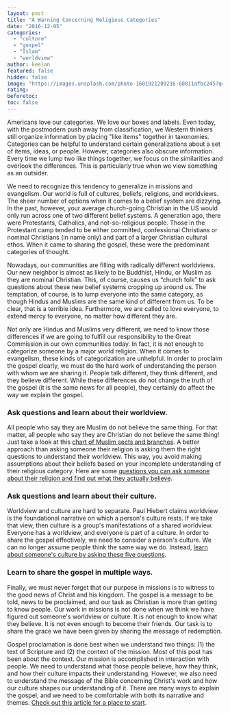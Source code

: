 ```yaml
---
layout: post
title: "A Warning Concerning Religious Categories"
date: "2016-12-05"
categories: 
  - "culture"
  - "gospel"
  - "Islam"
  - "worldview"
author: keelan
featured: false
hidden: false
image: "https://images.unsplash.com/photo-1601921209216-60811afbc245?q=80&w=2070&auto=format&fit=crop&ixlib=rb-4.0.3&ixid=M3wxMjA3fDB8MHxwaG90by1wYWdlfHx8fGVufDB8fHx8fA%3D%3D"
rating:
beforetoc:
toc: false
---
```


Americans love our categories. We love our boxes and labels. Even today, with the postmodern push away from classification, we Western thinkers still organize information by placing "like items" together in taxonomies. Categories can be helpful to understand certain generalizations about a set of items, ideas, or people. However, categories also obscure information. Every time we lump two like things together, we focus on the similarities and overlook the differences. This is particularly true when we view something as an outsider.

We need to recognize this tendency to generalize in missions and evangelism. Our world is full of cultures, beliefs, religions, and worldviews. The sheer number of options when it comes to a belief system are dizzying. In the past, however, your average church-going Christian in the US would only run across one of two different belief systems. A generation ago, there were Protestants, Catholics, and not-so-religious people. Those in the Protestant camp tended to be either committed, confessional Christians or nominal Christians (in name only) and part of a larger Christian cultural ethos. When it came to sharing the gospel, these were the predominant categories of thought.

Nowadays, our communities are filling with radically different worldviews. Our new neighbor is almost as likely to be Buddhist, Hindu, or Muslim as they are nominal Christian. This, of course, causes us “church folk” to ask questions about these new belief systems cropping up around us. The temptation, of course, is to lump everyone into the same category, as though Hindus and Muslims are the same kind of different from us. To be clear, that is a terrible idea. Furthermore, we are called to love everyone, to extend mercy to everyone, no matter how different they are.

Not only are Hindus and Muslims very different, we need to know those differences if we are going to fulfill our responsibility to the Great Commission in our own communities today. In fact, it is not enough to categorize someone by a major world religion. When it comes to evangelism, these kinds of categorization are unhelpful. In order to proclaim the gospel clearly, we must do the hard work of understanding the person with whom we are sharing it. People talk different, they think different, and they believe different. While these differences do not change the truth of the gospel (it is the same news for all people), they certainly do affect the way we explain the gospel.

### Ask questions and learn about their worldview.

All people who say they are Muslim do not believe the same thing. For that matter, all people who say they are Christian do not believe the same thing! Just take a look at this [chart of Muslim sects and branches](http://www.informationisbeautiful.net/visualizations/islamic-sects-schools-branches-movements). A better approach than asking someone their religion is asking them the right questions to understand their worldview. This way, you avoid making assumptions about their beliefs based on your incomplete understanding of their religious category. Here are some [questions you can ask someone about their religion and find out what they actually believe](http://keelancook.com/2016/04/22/how-to-ask-someone-about-their-religion-and-actually-discover-what-they-really-believe/).

### Ask questions and learn about their culture.

Worldview and culture are hard to separate. Paul Hiebert claims worldview is the foundational narrative on which a person's culture rests. If we take that view, then culture is a group's manifestations of a shared worldview. Everyone has a worldview, and everyone is part of a culture. In order to share the gospel effectively, we need to consider a person's culture. We can no longer assume people think the same way we do. Instead, [learn about someone's culture by asking these five questions](http://keelancook.com/2015/10/23/culture-in-5-easy-to-understand-categories/).

### Learn to share the gospel in multiple ways.

Finally, we must never forget that our purpose in missions is to witness to the good news of Christ and his kingdom. The gospel is a message to be told, news to be proclaimed, and our task as Christian is more than getting to know people. Our work in missions is not done when we think we have figured out someone's worldview or culture. It is not enough to know what they believe. It is not even enough to become their friends. Our task is to share the grace we have been given by sharing the message of redemption.

Gospel proclamation is done best when we understand two things: (1) the text of Scripture and (2) the context of the mission. Most of this post has been about the context. Our mission is accomplished in interaction with people. We need to understand what those people believe, how they think, and how their culture impacts their understanding. However, we also need to understand the message of the Bible concerning Christ's work and how our culture shapes our understanding of it. There are many ways to explain the gospel, and we need to be comfortable with both its narrative and themes. [Check out this article for a place to start](http://keelancook.com/2016/08/22/how-to-share-the-gospel-a-quick-word-on-narratives-and-themes/).
